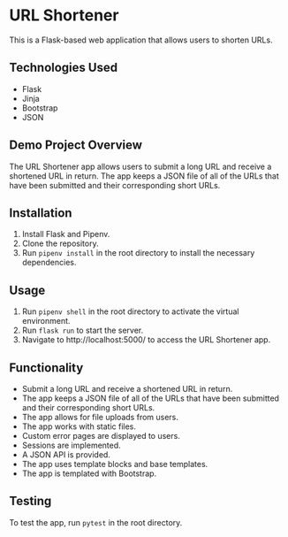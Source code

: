 # URL Shortener

This is a Flask-based web application that allows users to shorten URLs.

## Technologies Used
- Flask
- Jinja
- Bootstrap
- JSON

## Demo Project Overview
The URL Shortener app allows users to submit a long URL and receive a shortened URL in return. The app keeps a JSON file of all of the URLs that have been submitted and their corresponding short URLs.

## Installation
1. Install Flask and Pipenv.
2. Clone the repository.
3. Run `pipenv install` in the root directory to install the necessary dependencies.

## Usage
1. Run `pipenv shell` in the root directory to activate the virtual environment.
2. Run `flask run` to start the server.
3. Navigate to http://localhost:5000/ to access the URL Shortener app.

## Functionality
- Submit a long URL and receive a shortened URL in return.
- The app keeps a JSON file of all of the URLs that have been submitted and their corresponding short URLs.
- The app allows for file uploads from users.
- The app works with static files.
- Custom error pages are displayed to users.
- Sessions are implemented.
- A JSON API is provided.
- The app uses template blocks and base templates.
- The app is templated with Bootstrap.

## Testing
To test the app, run `pytest` in the root directory.
